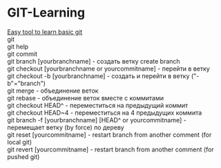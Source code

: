 # GIT-Learning
[Easy tool to learn basic git](https://learngitbranching.js.org/?locale=en_US&DEMO=)<br>
git<br>
git help<br>
git commit<br>
git branch [yourbranchname] - создать ветку create branch<br>
git checkout [yourbranchname or yourcommitname]  - перейти в ветку<br>
git checkout -b [yourbranchname] - создать и перейти в ветку ("-b"="branch") <br>
git merge - объединение веток<br>
git rebase - объединение веток вместе с коммитами<br>
git checkout HEAD^ - переместиться на предыдущий коммит<br>
git checkout HEAD~4 - переместиться на 4 предыдущих коммита<br>
git branch -f [yourbranchname] [HEAD^ or yourcommitname] - перемещает ветку (by force) по дереву<br>
git reset [yourcommitname] - restart branch from another comment (for local git)<br>
git revert [yourcommitname] - restart branch from another comment (for pushed git)<br>
 

